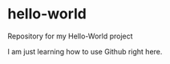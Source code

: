 # hello-world
Repository for my Hello-World project

I am just learning how to use Github right here.
